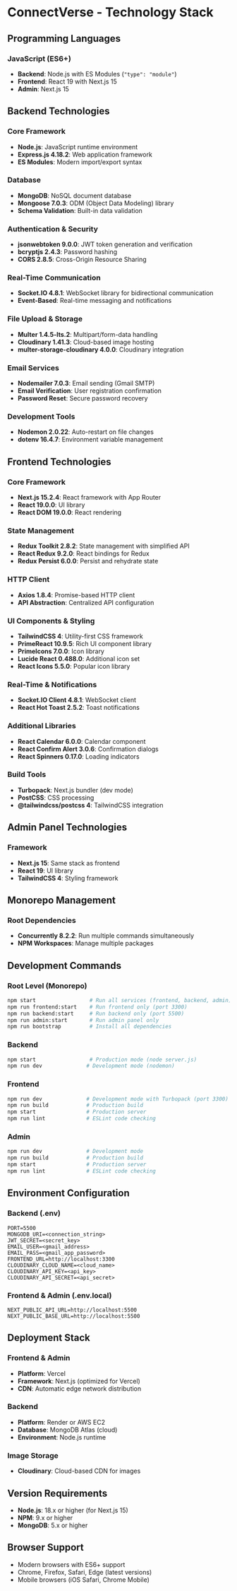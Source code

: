 # ConnectVerse - Technology Stack

## Programming Languages

### JavaScript (ES6+)
- **Backend**: Node.js with ES Modules (`"type": "module"`)
- **Frontend**: React 19 with Next.js 15
- **Admin**: Next.js 15

## Backend Technologies

### Core Framework
- **Node.js**: JavaScript runtime environment
- **Express.js 4.18.2**: Web application framework
- **ES Modules**: Modern import/export syntax

### Database
- **MongoDB**: NoSQL document database
- **Mongoose 7.0.3**: ODM (Object Data Modeling) library
- **Schema Validation**: Built-in data validation

### Authentication & Security
- **jsonwebtoken 9.0.0**: JWT token generation and verification
- **bcryptjs 2.4.3**: Password hashing
- **CORS 2.8.5**: Cross-Origin Resource Sharing

### Real-Time Communication
- **Socket.IO 4.8.1**: WebSocket library for bidirectional communication
- **Event-Based**: Real-time messaging and notifications

### File Upload & Storage
- **Multer 1.4.5-lts.2**: Multipart/form-data handling
- **Cloudinary 1.41.3**: Cloud-based image hosting
- **multer-storage-cloudinary 4.0.0**: Cloudinary integration

### Email Services
- **Nodemailer 7.0.3**: Email sending (Gmail SMTP)
- **Email Verification**: User registration confirmation
- **Password Reset**: Secure password recovery

### Development Tools
- **Nodemon 2.0.22**: Auto-restart on file changes
- **dotenv 16.4.7**: Environment variable management

## Frontend Technologies

### Core Framework
- **Next.js 15.2.4**: React framework with App Router
- **React 19.0.0**: UI library
- **React DOM 19.0.0**: React rendering

### State Management
- **Redux Toolkit 2.8.2**: State management with simplified API
- **React Redux 9.2.0**: React bindings for Redux
- **Redux Persist 6.0.0**: Persist and rehydrate state

### HTTP Client
- **Axios 1.8.4**: Promise-based HTTP client
- **API Abstraction**: Centralized API configuration

### UI Components & Styling
- **TailwindCSS 4**: Utility-first CSS framework
- **PrimeReact 10.9.5**: Rich UI component library
- **PrimeIcons 7.0.0**: Icon library
- **Lucide React 0.488.0**: Additional icon set
- **React Icons 5.5.0**: Popular icon library

### Real-Time & Notifications
- **Socket.IO Client 4.8.1**: WebSocket client
- **React Hot Toast 2.5.2**: Toast notifications

### Additional Libraries
- **React Calendar 6.0.0**: Calendar component
- **React Confirm Alert 3.0.6**: Confirmation dialogs
- **React Spinners 0.17.0**: Loading indicators

### Build Tools
- **Turbopack**: Next.js bundler (dev mode)
- **PostCSS**: CSS processing
- **@tailwindcss/postcss 4**: TailwindCSS integration

## Admin Panel Technologies

### Framework
- **Next.js 15**: Same stack as frontend
- **React 19**: UI library
- **TailwindCSS 4**: Styling framework

## Monorepo Management

### Root Dependencies
- **Concurrently 8.2.2**: Run multiple commands simultaneously
- **NPM Workspaces**: Manage multiple packages

## Development Commands

### Root Level (Monorepo)
```bash
npm start                 # Run all services (frontend, backend, admin)
npm run frontend:start    # Run frontend only (port 3300)
npm run backend:start     # Run backend only (port 5500)
npm run admin:start       # Run admin panel only
npm run bootstrap         # Install all dependencies
```

### Backend
```bash
npm start                 # Production mode (node server.js)
npm run dev              # Development mode (nodemon)
```

### Frontend
```bash
npm run dev              # Development mode with Turbopack (port 3300)
npm run build            # Production build
npm start                # Production server
npm run lint             # ESLint code checking
```

### Admin
```bash
npm run dev              # Development mode
npm run build            # Production build
npm start                # Production server
npm run lint             # ESLint code checking
```

## Environment Configuration

### Backend (.env)
```
PORT=5500
MONGODB_URI=<connection_string>
JWT_SECRET=<secret_key>
EMAIL_USER=<gmail_address>
EMAIL_PASS=<gmail_app_password>
FRONTEND_URL=http://localhost:3300
CLOUDINARY_CLOUD_NAME=<cloud_name>
CLOUDINARY_API_KEY=<api_key>
CLOUDINARY_API_SECRET=<api_secret>
```

### Frontend & Admin (.env.local)
```
NEXT_PUBLIC_API_URL=http://localhost:5500
NEXT_PUBLIC_BASE_URL=http://localhost:5500
```

## Deployment Stack

### Frontend & Admin
- **Platform**: Vercel
- **Framework**: Next.js (optimized for Vercel)
- **CDN**: Automatic edge network distribution

### Backend
- **Platform**: Render or AWS EC2
- **Database**: MongoDB Atlas (cloud)
- **Environment**: Node.js runtime

### Image Storage
- **Cloudinary**: Cloud-based CDN for images

## Version Requirements

- **Node.js**: 18.x or higher (for Next.js 15)
- **NPM**: 9.x or higher
- **MongoDB**: 5.x or higher

## Browser Support

- Modern browsers with ES6+ support
- Chrome, Firefox, Safari, Edge (latest versions)
- Mobile browsers (iOS Safari, Chrome Mobile)
